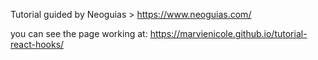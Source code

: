 Tutorial guided by Neoguias > https://www.neoguias.com/

you can see the page working at:  https://marvienicole.github.io/tutorial-react-hooks/
